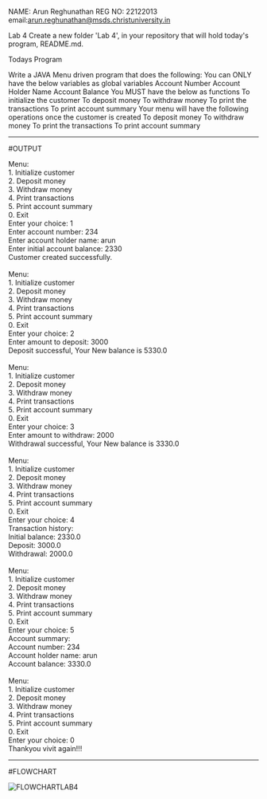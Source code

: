 NAME: Arun Reghunathan
REG NO: 22122013
email:arun.reghunathan@msds.christuniversity.in



Lab 4
Create a new folder 'Lab 4', in your repository that will hold today's program, README.md.

Todays Program

Write a JAVA Menu driven program that does the following:
You can ONLY have the below variables as global variables
Account Number
Account Holder Name
Account Balance
You MUST have the below as functions
To initialize the customer
To deposit money
To withdraw money
To print the transactions
To print account summary
Your menu will have the following operations once the customer is created
To deposit money
To withdraw money
To print the transactions
To print account summary

***************************************************************************************************************************************

#OUTPUT

Menu:
<br> 1. Initialize customer
<br> 2. Deposit money
<br> 3. Withdraw money
<br> 4. Print transactions
<br> 5. Print account summary
<br> 0. Exit
<br> Enter your choice: 1
<br> Enter account number: 234
<br> Enter account holder name: arun
<br> Enter initial account balance: 2330
<br> Customer created successfully.
<br> 
<br> Menu:
<br> 1. Initialize customer
<br> 2. Deposit money
<br> 3. Withdraw money
<br> 4. Print transactions
<br> 5. Print account summary
<br> 0. Exit
<br> Enter your choice: 2
<br> Enter amount to deposit: 3000
<br> Deposit successful, Your New balance is 5330.0
<br> 
<br> Menu:
<br> 1. Initialize customer
<br> 2. Deposit money
<br> 3. Withdraw money
<br> 4. Print transactions
<br> 5. Print account summary
<br> 0. Exit
<br> Enter your choice: 3
<br> Enter amount to withdraw: 2000
<br> Withdrawal successful, Your New balance is 3330.0
<br> 
<br> Menu:
<br> 1. Initialize customer
<br> 2. Deposit money
<br> 3. Withdraw money
<br> 4. Print transactions
<br> 5. Print account summary
<br> 0. Exit
<br> Enter your choice: 4
<br> Transaction history:
<br> Initial balance: 2330.0
<br> Deposit: 3000.0
<br> Withdrawal: 2000.0
<br> 
<br> Menu:
<br> 1. Initialize customer
<br> 2. Deposit money
<br> 3. Withdraw money
<br> 4. Print transactions
<br> 5. Print account summary
<br> 0. Exit
<br> Enter your choice: 5
<br> Account summary:
<br> Account number: 234
<br> Account holder name: arun
<br> Account balance: 3330.0
<br> 
<br> Menu:
<br> 1. Initialize customer
<br> 2. Deposit money
<br> 3. Withdraw money
<br> 4. Print transactions
<br> 5. Print account summary
<br> 0. Exit
<br> Enter your choice: 0
<br> Thankyou vivit again!!!
<br> 
**********************************************************************************************************************************

#FLOWCHART

![FLOWCHARTLAB4](https://github.com/arun200011/22122013-MDS273L-JAVA/assets/118739698/bf59804c-55b9-4ef1-8b96-693a83ab73e3)

